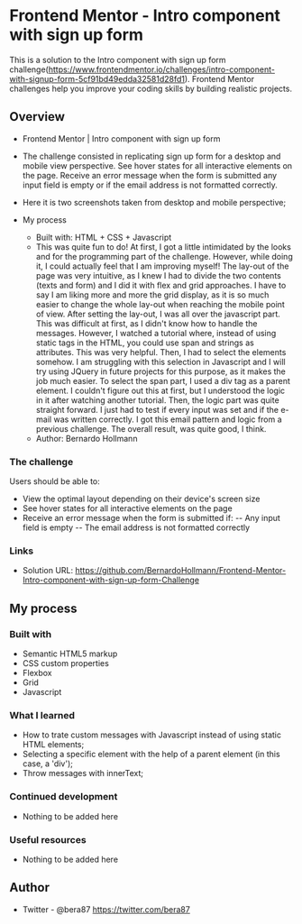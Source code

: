 # Frontend Mentor - Intro component with sign up form

This is a solution to the Intro component with sign up form challenge(https://www.frontendmentor.io/challenges/intro-component-with-signup-form-5cf91bd49edda32581d28fd1). Frontend Mentor challenges help you improve your coding skills by building realistic projects.

## Overview

  - Frontend Mentor | Intro component with sign up form
  - The challenge consisted in replicating sign up form for a desktop and mobile view perspective. See hover states for all interactive elements on the page. Receive an error message when the form is submitted any input field is empty or if the email address is not formatted correctly.
  - Here it is two screenshots taken from desktop and mobile perspective;

- My process
  - Built with: HTML + CSS + Javascript
  - This was quite fun to do! At first, I got a little intimidated by the looks and for the programming part of the challenge. However, while doing it, I could actually feel that I am improving myself! The lay-out of the page was very intuitive, as I knew I had to divide the two contents (texts and form) and I did it with flex and grid approaches. I have to say I am liking more and more the grid display, as it is so much easier to change the whole lay-out when reaching the mobile point of view. After setting the lay-out, I was all over the javascript part. This was difficult at first, as I didn't know how to handle the messages. However, I watched a tutorial where, instead of using static tags in the HTML, you could use span and strings as attributes. This was very helpful. Then, I had to select the elements somehow. I am struggling with this selection in Javascript and I will try using JQuery in future projects for this purpose, as it makes the job much easier. To select the span part, I used a div tag as a parent element. I couldn't figure out this at first, but I understood the logic in it after watching another tutorial. Then, the logic part was quite straight forward. I just had to test if every input was set and if the e-mail was written correctly. I got this email pattern and logic from a previous challenge. The overall result, was quite good, I think.
  - Author: Bernardo Hollmann

### The challenge

Users should be able to:

- View the optimal layout depending on their device's screen size
- See hover states for all interactive elements on the page
- Receive an error message when the form is submitted if:
-- Any input field is empty
-- The email address is not formatted correctly

### Links

- Solution URL: https://github.com/BernardoHollmann/Frontend-Mentor-Intro-component-with-sign-up-form-Challenge

## My process

### Built with

- Semantic HTML5 markup
- CSS custom properties
- Flexbox
- Grid
- Javascript

### What I learned

- How to trate custom messages with Javascript instead of using static HTML elements;
- Selecting a specific element with the help of a parent element (in this case, a 'div');
- Throw messages with innerText;

### Continued development

- Nothing to be added here

### Useful resources

- Nothing to be added here

## Author

- Twitter - @bera87 https://twitter.com/bera87